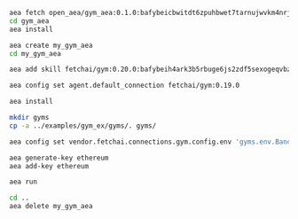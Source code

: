 ``` bash
aea fetch open_aea/gym_aea:0.1.0:bafybeicbwitdt6zpuhbwet7tarnujwvkm4nrjxshc77bwkn7scpyxgj67e --remote
cd gym_aea
aea install
```
``` bash
aea create my_gym_aea
cd my_gym_aea
```
``` bash
aea add skill fetchai/gym:0.20.0:bafybeih4ark3b5rbuge6js2zdf5sexogeqvbz2vqpg6itvwx7emynxsnme --remote
```
``` bash
aea config set agent.default_connection fetchai/gym:0.19.0
```
``` bash
aea install
```
``` bash
mkdir gyms
cp -a ../examples/gym_ex/gyms/. gyms/
```
``` bash
aea config set vendor.fetchai.connections.gym.config.env 'gyms.env.BanditNArmedRandom'
```
``` bash
aea generate-key ethereum
aea add-key ethereum
```
``` bash
aea run
```
``` bash
cd ..
aea delete my_gym_aea
```
